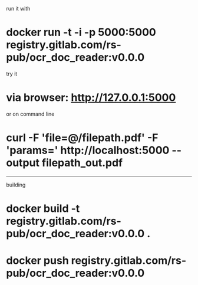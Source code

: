 
run it with
# docker run -t -i -p 5000:5000 registry.gitlab.com/rs-pub/ocr_doc_reader:v0.0.0

try it
# via browser: http://127.0.0.1:5000

or on command line
# curl  -F 'file=@/filepath.pdf' -F 'params=' http://localhost:5000 --output filepath_out.pdf


---

building
# docker build -t registry.gitlab.com/rs-pub/ocr_doc_reader:v0.0.0 .
# docker push registry.gitlab.com/rs-pub/ocr_doc_reader:v0.0.0
